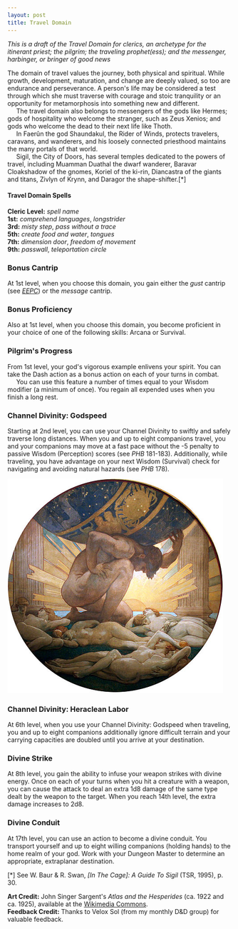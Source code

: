 ```yaml
---
layout: post
title: Travel Domain
---
```


*This is a draft of the Travel Domain for clerics, an archetype for the itinerant priest; the pilgrim; the traveling prophet(ess); and the messenger, harbinger, or bringer of good news*

The domain of travel values the journey, both physical and spiritual. While growth, development, maturation, and change are deeply valued, so too are endurance and perseverance. A person's life may be considered a test through which she must traverse with courage and stoic tranquility or an opportunity for metamorphosis into something new and different.  
&nbsp;&nbsp;&nbsp;&nbsp;&nbsp;The travel domain also belongs to messengers of the gods like Hermes; gods of hospitality who welcome the stranger, such as Zeus Xenios; and gods who welcome the dead to their next life like Thoth.  
&nbsp;&nbsp;&nbsp;&nbsp;&nbsp;In Faerûn the god Shaundakul, the Rider of Winds, protects travelers, caravans, and wanderers, and his loosely connected priesthood maintains the many portals of that world.  
&nbsp;&nbsp;&nbsp;&nbsp;&nbsp;Sigil, the City of Doors, has several temples dedicated to the powers of travel, including Muamman Duathal the dwarf wanderer, Baravar Cloakshadow of the gnomes, Koriel of the ki-rin, Diancastra of the giants and titans, Zivlyn of Krynn, and Daragor the shape-shifter.\[\*\]

#### Travel Domain Spells ####

**Cleric Level:** *spell name*  
**1st:** *comprehend languages*, *longstrider*  
**3rd:** *misty step*, *pass without a trace*  
**5th:** *create food and water*, *tongues*  
**7th:** *dimension door*, *freedom of movement*  
**9th:** *passwall*, *teleportation circle*  

### Bonus Cantrip ###
At 1st level, when you choose this domain, you gain either the *gust* cantrip (see *[EEPC][1]*) or the *message* cantrip.

### Bonus Proficiency ###
Also at 1st level, when you choose this domain, you become proficient in your choice of one of the following skills: Arcana or Survival.

### Pilgrim's Progress ###
From 1st level, your god's vigorous example enlivens your spirit. You can take the Dash action as a bonus action on each of your turns in combat.
&nbsp;&nbsp;&nbsp;&nbsp;&nbsp;You can use this feature a number of times equal to your Wisdom modifier (a minimum of once). You regain all expended uses when you finish a long rest.

### Channel Divinity: Godspeed ###
Starting at 2nd level, you can use your Channel Divinity to swiftly and safely traverse long distances. When you and up to eight companions travel, you and your companions may move at a fast pace without the -5 penalty to passive Wisdom (Perception) scores (see *PHB* 181-183). Additionally, while traveling, you have advantage on your next Wisdom (Survival) check for navigating and avoiding natural hazards (see *PHB* 178).

![Heraclean Labor](/img/jss_heracles.png)  

### Channel Divinity: Heraclean Labor ###
At 6th level, when you use your Channel Divinity: Godspeed when traveling, you and up to eight companions additionally ignore difficult terrain and your carrying capacities are doubled until you arrive at your destination.

### Divine Strike ###
At 8th level, you gain the ability to infuse your weapon strikes with divine energy. Once on each of your turns when you hit a creature with a weapon, you can cause the attack to deal an extra 1d8 damage of the same type dealt by the weapon to the target. When you reach 14th level, the extra damage increases to 2d8.

### Divine Conduit ###
At 17th level, you can use an action to become a divine conduit. You transport yourself and up to eight willing companions (holding hands) to the home realm of your god. Work with your Dungeon Master to determine an appropriate, extraplanar destination.

\[\*\] See W. Baur & R. Swan, *[In The Cage]: A Guide To Sigil* (TSR, 1995), p. 30.

**Art Credit:** John Singer Sargent's *Atlas and the Hesperides* (ca. 1922 and ca. 1925), available at the [Wikimedia Commons][3].  
**Feedback Credit:** Thanks to Velox Sol (from my monthly D&D group) for valuable feedback.

[1]:http://www.dmsguild.com/product/145542/Elemental-Evil-Players-Companion-5e
[2]:http://www.dmsguild.com/product/17274/In-the-Cage-A-Guide-to-Sigil-2e
[3]:https://commons.wikimedia.org/wiki/File:John_Singer_Sargent_-_Atlas_and_the_Hesperides,_1922-1925.jpg
